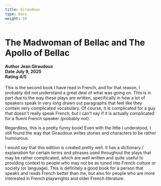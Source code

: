 ```yaml
---
title: Giraudoux
type: docs
weight: 10
---
```


# **The Madwoman of Bellac and The Apollo of Bellac**

<h4>Author <span class='book_header'>Jean Giraudoux</span></br>Date <span class='book_header'>July 9, 2025</span></br>Rating <span class='book_header'>4/5</span></h4>

This is the second book I have read in French, and for that reason, I probably did not understand a great deal of what was going on. This is in part due to the way these plays are written, specifically in how a lot of speakers speak in very long drawn out paragraphs that feel like they contain very complicated vocabulary. Of course, it is complicated for a guy that doesn't really speak French, but I can't say if it is actually complicated for a fluent French speaker (probably not).

Regardless, this is a pretty funny book! Even with the little I understood, I still found the way that Giraudoux writes stories and characters to be rather humourous.

I would say that this edition is created pretty well. It has a dictionary / explanation for certain terms and phrases used throughout the plays that may be rather complicated, which are well written and quite useful to providing context to people who may not be as tuned into French culture or society (or language). This is definitely a good book for a person that speaks and reads French better than me, but also for people who are more interested in French playwrights and older French literature.
